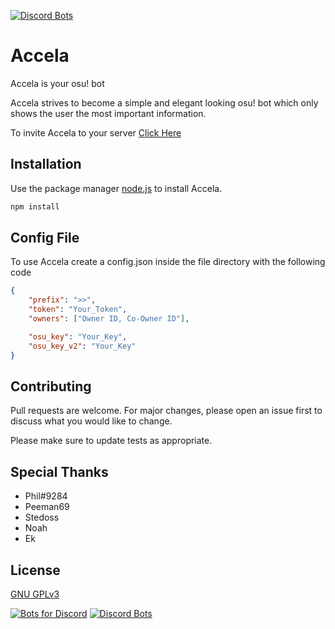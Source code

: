 [![Discord Bots](https://top.gg/api/widget/status/687856844848234502.svg)](https://top.gg/bot/687856844848234502)

# Accela

Accela is your osu! bot

Accela strives to become a simple and elegant looking osu! bot which only shows the user the most important information.

To invite Accela to your server [Click Here](https://discord.com/oauth2/authorize?client_id=687856844848234502&scope=bot&permissions=805383190)

## Installation

Use the package manager [node.js](https://nodejs.org/en/) to install Accela.

```bash
npm install
```

## Config File

To use Accela create a config.json inside the file directory with the following code

```json
{
	"prefix": ">>",
	"token": "Your_Token",
	"owners": ["Owner ID, Co-Owner ID"],

	"osu_key": "Your_Key",
	"osu_key_v2": "Your_Key"
}
```

## Contributing
Pull requests are welcome. For major changes, please open an issue first to discuss what you would like to change.

Please make sure to update tests as appropriate.

## Special Thanks
- Phil#9284
- Peeman69
- Stedoss
- Noah
- Ek

## License
[GNU GPLv3](https://choosealicense.com/licenses/gpl-3.0/)

 [![Bots for Discord](https://botsfordiscord.com/api/bot/687856844848234502/widget)](https://botsfordiscord.com/bots/687856844848234502)
 [![Discord Bots](https://top.gg/api/widget/687856844848234502.svg)](https://top.gg/bot/687856844848234502)

